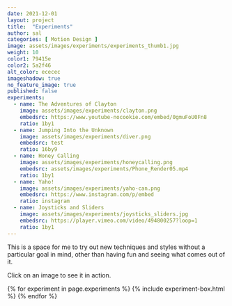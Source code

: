 ```yaml
---
date: 2021-12-01
layout: project
title:  "Experiments"
author: sal
categories: [ Motion Design ]
image: assets/images/experiments/experiments_thumb1.jpg
weight: 10
color1: 79415e
color2: 5a2f46
alt_color: ececec
imageshadow: true
no_feature_image: true
published: false
experiments:
  - name: The Adventures of Clayton
    image: assets/images/experiments/clayton.png
    embedsrc: https://www.youtube-nocookie.com/embed/0gmuFoU0Fn8
    ratio: 1by1
  - name: Jumping Into the Unknown
    image: assets/images/experiments/diver.png
    embedsrc: test
    ratio: 16by9
  - name: Honey Calling
    image: assets/images/experiments/honeycalling.png
    embedsrc: assets/images/experiments/Phone_Render05.mp4
    ratio: 1by1
  - name: Yaho!
    image: assets/images/experiments/yaho-can.png
    embedsrc: https://www.instagram.com/p/embed
    ratio: instagram
  - name: Joysticks and Sliders
    image: assets/images/experiments/joysticks_sliders.jpg
    embedsrc: https://player.vimeo.com/video/494800257?loop=1
    ratio: 1by1
---
```


<p>This is a space for me to try out new techniques and styles without a particular goal in mind, other than having fun and seeing what comes out of it.</p>

<p>Click on an image to see it in action.</p>

<div class="experiment-grid-container extended">
  {% for experiment in page.experiments %}
    {% include experiment-box.html %}
  {% endfor %}
</div>
